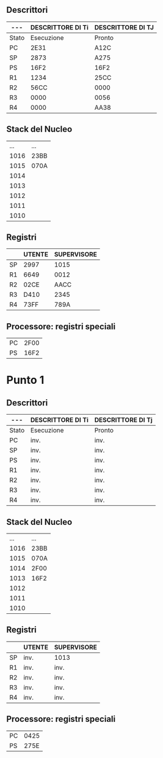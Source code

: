 ## Descrittori
| --- | DESCRITTORE DI Ti | DESCRITTORE DI TJ |
| --- | --- | --- |
| Stato | Esecuzione | Pronto |
| PC | 2E31 | A12C |
| SP | 2873 | A275 |
| PS | 16F2 | 16F2 |
| R1 | 1234 | 25CC |
| R2 | 56CC | 0000 |
| R3 | 0000 | 0056 |
| R4 | 0000 | AA38 |
## Stack del Nucleo
| | |
| --- | --- |
| ... | ... |
| 1016 | 23BB |
| 1015 | 070A |
| 1014 | |
| 1013 | |
| 1012 | |
| 1011 | |
| 1010 | |
## Registri
| | UTENTE | SUPERVISORE |
| --- | --- | --- |
| SP | 2997 | 1015 |
| R1 | 6649 | 0012 |
| R2 | 02CE | AACC |
| R3 | D410 | 2345 |
| R4 | 73FF | 789A |
## Processore: registri speciali
| | | 
| -- | -- |
| PC | 2F00 |
| PS | 16F2 |

# Punto 1
## Descrittori
| ---  | DESCRITTORE DI Ti | DESCRITTORE DI Tj |
| --- | --- | --- |
| Stato | Esecuzione | Pronto |
| PC | inv. | inv. |
| SP | inv. | inv. |
| PS | inv. | inv. |
| R1 | inv. | inv. |
| R2 | inv. | inv. |
| R3 | inv. | inv. |
| R4 | inv. | inv. |
## Stack del Nucleo
| | |
| --- | --- |
| ... | ... |
| 1016 | 23BB |
| 1015 | 070A |
| 1014 | 2F00 |
| 1013 | 16F2 |
| 1012 | |
| 1011 | |
| 1010 | |
## Registri
| | UTENTE | SUPERVISORE |
| --- | --- | --- |
| SP | inv. | 1013 |
| R1 | inv. | inv. |
| R2 | inv. | inv. |
| R3 | inv. | inv. |
| R4 | inv. | inv. |
## Processore: registri speciali
| | | 
| -- | -- |
| PC | 0425 |
| PS | 275E |
